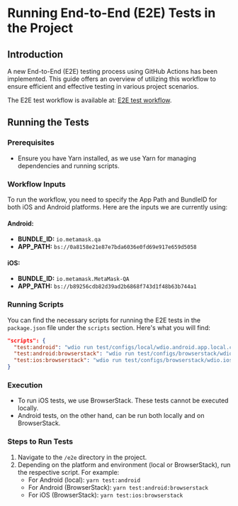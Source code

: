 
# Running End-to-End (E2E) Tests in the Project

## Introduction
A new End-to-End (E2E) testing process using GitHub Actions has been implemented. This guide offers an overview of utilizing this workflow to ensure efficient and effective testing in various project scenarios.

The E2E test workflow is available at: [E2E test workflow](https://github.com/MetaMask/metamask-sdk/actions/workflows/e2e-tests.yml).

## Running the Tests

### Prerequisites
- Ensure you have Yarn installed, as we use Yarn for managing dependencies and running scripts.

### Workflow Inputs
To run the workflow, you need to specify the App Path and BundleID for both iOS and Android platforms. Here are the inputs we are currently using:

#### Android:
- **BUNDLE_ID:** `io.metamask.qa`
- **APP_PATH:** `bs://0a8158e21e87e7bda6036e0fd69e917e659d5058`

#### iOS:
- **BUNDLE_ID:** `io.metamask.MetaMask-QA`
- **APP_PATH:** `bs://b89256cdb82d39ad2b6868f743d1f48b63b744a1`

### Running Scripts
You can find the necessary scripts for running the E2E tests in the `package.json` file under the `scripts` section. Here's what you will find:

```json
"scripts": {
  "test:android": "wdio run test/configs/local/wdio.android.app.local.conf.ts",
  "test:android:browserstack": "wdio run test/configs/browserstack/wdio.android.app.browserstack.conf.ts",
  "test:ios:browserstack": "wdio run test/configs/browserstack/wdio.ios.app.browserstack.conf.ts",
}
```

### Execution
- To run iOS tests, we use BrowserStack. These tests cannot be executed locally.
- Android tests, on the other hand, can be run both locally and on BrowserStack.

### Steps to Run Tests
1. Navigate to the `/e2e` directory in the project.
2. Depending on the platform and environment (local or BrowserStack), run the respective script. For example:
   - For Android (local): `yarn test:android`
   - For Android (BrowserStack): `yarn test:android:browserstack`
   - For iOS (BrowserStack): `yarn test:ios:browserstack`
